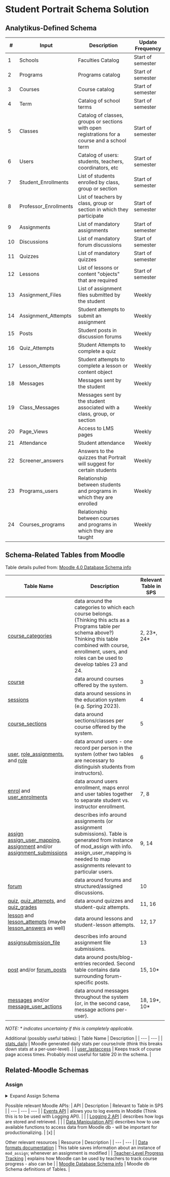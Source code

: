 # Student Portrait Schema Solution

## Analytikus-Defined Schema

|# | Input | Description | Update Frequency |
|-----------|-----------|-----------|-----------|
| 1 | Schools | Faculties Catalog | Start of semester |
| 2 | Programs | Programs catalog | Start of semester |
| 3 | Courses | Course catalog | Start of semester |
| 4 | Term | Catalog of school terms | Start of semester |
| 5 | Classes | Catalog of classes, groups or sections with open registrations for a course and a school term | Start of semester |
| 6 | Users | Catalog of users: students, teachers, coordinators, etc | Start of semester |
| 7 | Student_Enrollments | List of students enrolled by class, group or section | Start of semester |
| 8 | Professor_Enrollments | List of teachers by class, group or section in which they participate | Start of semester |
| 9 | Assignments | List of mandatory assignments | Start of semester |
| 10 | Discussions | List of mandatory forum discussions | Start of semester |
| 11 | Quizzes | List of mandatory quizzes | Start of semester |
| 12 | Lessons | List of lessons or content "objects" that are required | Start of semester |
| 13 | Assignment_Files | List of assignment files submitted by the student | Weekly |
| 14 | Assignment_Attempts | Student attempts to submit an assignment | Weekly |
| 15 | Posts | Student posts in discussion forums | Weekly |
| 16 | Quiz_Attempts | Student Attempts to complete a quiz | Weekly |
| 17 | Lesson_Attempts | Student attempts to complete a lesson or content object | Weekly |
| 18 | Messages | Messages sent by the student | Weekly |
| 19 | Class_Messages | Messages sent by the student associated with a class, group, or section | Weekly |
| 20 | Page_Views | Access to LMS pages | Weekly |
| 21 | Attendance | Student attendance | Weekly |
| 22 | Screener_answers | Answers to the quizzes that Portrait will suggest for certain students | Weekly |
| 23 | Programs_users | Relationship between students and programs in which they are enrolled | Weekly |
| 24 | Courses_programs | Relationship between courses and programs in which they are taught | Weekly |

## Schema-Related Tables from Moodle

Table details pulled from: [Moodle 4.0 Database Schema info](https://www.examulator.com/er/4.0/)

| Table Name | Description | Relevant Table in SPS |
| --- | --- | --- |
| [course_categories](https://www.examulator.com/er/4.0/tables/course_categories.html) | data around the categories to which each course belongs. (Thinking this acts as a Programs table per schema above?) Thinking this table combined with course, enrollment, users, and roles can be used to develop tables 23 and 24. | 2, 23*, 24* |
| [course](https://www.examulator.com/er/4.0/tables/course.html) | data around courses offered by the system. | 3 |
| [sessions](https://www.examulator.com/er/4.0/tables/sessions.html) | data around sessions in the education system (e.g. Spring 2023). | 4 |
| [course_sections](https://www.examulator.com/er/4.0/tables/course_sections.html) | data around sections/classes per course offered by the system. | 5 |
| [user](https://www.examulator.com/er/4.0/tables/user.html), [role_assignments](https://www.examulator.com/er/4.0/tables/role_assignments.html), and [role](https://www.examulator.com/er/4.0/tables/role.html) | data around users - one record per person in the system (other two tables are necessary to distinguish students from instructors). | 6 |
| [enrol](https://www.examulator.com/er/4.0/tables/enrol.html) and [user_enrolments](https://www.examulator.com/er/4.0/tables/user_enrolments.html) | data around users enrollment, maps enrol and user tables together to separate student vs. instructor enrollment. | 7, 8 |
| [assign](https://www.examulator.com/er/4.0/tables/assign.html) [assign_user_mapping](https://www.examulator.com/er/4.0/tables/assign_user_mapping.html), [assignment](https://www.examulator.com/er/4.0/tables/assignment.html) and/or [assignment_submissions](https://www.examulator.com/er/4.0/tables/assignment_submissions.html) | describes info around assignments (or assignment submissions). Table is generated from instance of mod_assign with info. assign_user_mapping is needed to map assignments relevant to particular users. | 9, 14 |
| [forum](https://www.examulator.com/er/4.0/tables/forum.html) | data around forums and structured/assigned discussions. | 10 |
| [quiz](https://www.examulator.com/er/4.0/tables/quiz.html), [quiz_attempts](https://www.examulator.com/er/4.0/tables/quiz_attempts.html), and [quiz_grades](https://www.examulator.com/er/4.0/tables/quiz_grades.html) | data around quizzes and student-quiz attempts. | 11, 16 |
| [lesson](https://www.examulator.com/er/4.0/tables/lesson.html) and [lesson_attempts](https://www.examulator.com/er/4.0/tables/lesson_attempts.html) (maybe [lesson_answers](https://www.examulator.com/er/4.0/tables/lesson_answers.html) as well) | data around lessons and student-lesson attempts. | 12, 17 |
| [assignsubmission_file](https://www.examulator.com/er/4.0/tables/assignsubmission_file.html) | describes info around assignment file submissions. | 13 |
| [post](https://www.examulator.com/er/4.0/tables/post.html) and/or [forum_posts](https://www.examulator.com/er/4.0/tables/forum_posts.html) | data around posts/blog-entries recorded. Second table contains data surrounding forum-specific posts. | 15, 10* |
| [messages](https://www.examulator.com/er/4.0/tables/assign.html) and/or [message_user_actions](https://www.examulator.com/er/4.0/tables/message_user_actions.html) | data around messages throughout the system (or, in the second case, message actions per-user). | 18, 19*, 10* |


*NOTE: * indicates uncertainty if this is completely applicable.*

Additional (possibly useful tables):
| Table Name | Description |
| --- | --- |
| [stats_daily](https://www.examulator.com/er/4.0/tables/stats_daily.html) | Moodle generated daily stats per course/role (think this breaks down stats at a per-user-level). |
| [user_lastaccess](https://www.examulator.com/er/4.0/tables/user_lastaccess.html) | Keeps track of course page access times. Probably most useful for table 20 in the schema. |

## Related-Moodle Schemas
### Assign
<details><summary>Expand Assign Schema</summary>
<p>

Moodle - Assign Table:
| Column Name | Column Type | Description |
| --- | --- | --- |
| id | int | general assignment id |
| course | int | |
| name |  |  |

</p>
</details>

Possible relevant Moodle APIs:
| API | Description | Relevant to Table in SPS |
| --- | --- | --- |
| [Events API](https://docs.moodle.org/dev/Events_API) | allows you to log events in Moddle (Think this is to be used with Logging API). | |
| [Logging 2 API](https://docs.moodle.org/dev/Logging_2) | describes how logs are stored and retrieved. | |
| [Data Manipulation API](https://docs.moodle.org/dev/Data_manipulation_API)| describes how to use available functions to access data from Moodle db - will be important for productionalizing. | [x] |

Other relevant resources
| Resource | Description |
| --- | --- |
| [Data formats documentation](https://www.examulator.com/er/4.0/tables/assign.html) | This table saves information about an instance of ```mod_assign```; whenever an assignment is modified |
| [Teacher-Level Progress Tracking](https://docs.moodle.org/400/en/Tracking_progress) | explains how Moodle can be used by teachers to track course progress - also can be |
| [Moodle Database Schema info](https://moodledev.io/docs/apis/core/dml/database-schema) | Moodle db Schema definitions of Tables. |

